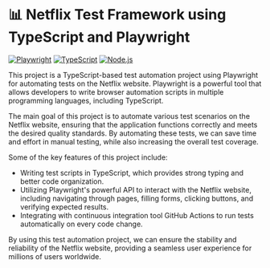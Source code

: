 # 📊 Netflix Test Framework using TypeScript and Playwright

[![Playwright](https://img.shields.io/badge/playwright-v1.44.1-blue)](https://playwright.dev/)
[![TypeScript](https://img.shields.io/badge/typescript-v5.4.5-blue)](https://www.typescriptlang.org/)
[![Node.js](https://img.shields.io/badge/node.js-v20.13.1-blue)](https://nodejs.org/en/)

This project is a TypeScript-based test automation project using Playwright for automating tests on the Netflix website. Playwright is a powerful tool that allows developers to write browser automation scripts in multiple programming languages, including TypeScript.

The main goal of this project is to automate various test scenarios on the Netflix website, ensuring that the application functions correctly and meets the desired quality standards. By automating these tests, we can save time and effort in manual testing, while also increasing the overall test coverage.

Some of the key features of this project include:
- Writing test scripts in TypeScript, which provides strong typing and better code organization.
- Utilizing Playwright's powerful API to interact with the Netflix website, including navigating through pages, filling forms, clicking buttons, and verifying expected results.
- Integrating with continuous integration tool GitHub Actions to run tests automatically on every code change.

By using this test automation project, we can ensure the stability and reliability of the Netflix website, providing a seamless user experience for millions of users worldwide.